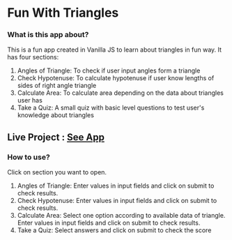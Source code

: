 # Fun With Triangles

### What is this app about?

This is a fun app created in Vanilla JS to learn about triangles in fun way. It has four sections:

1. Angles of Triangle: To check if user input angles form a triangle
1. Check Hypotenuse: To calculate hypotenuse if user know lengths of sides of right angle triangle
1. Calculate Area: To calculate area depending on the data about triangles user has
1. Take a Quiz: A small quiz with basic level questions to test user's knowledge about triangles

## Live Project : [See App](https://trianglefun.netlify.app/)

### How to use?

Click on section you want to open.

1. Angles of Triangle: Enter values in input fields and click on submit to check results.
1. Check Hypotenuse: Enter values in input fields and click on submit to check results.
1. Calculate Area: Select one option according to available data of triangle. Enter values in input fields and click on submit to check results.
1. Take a Quiz: Select answers and click on submit to check the score
